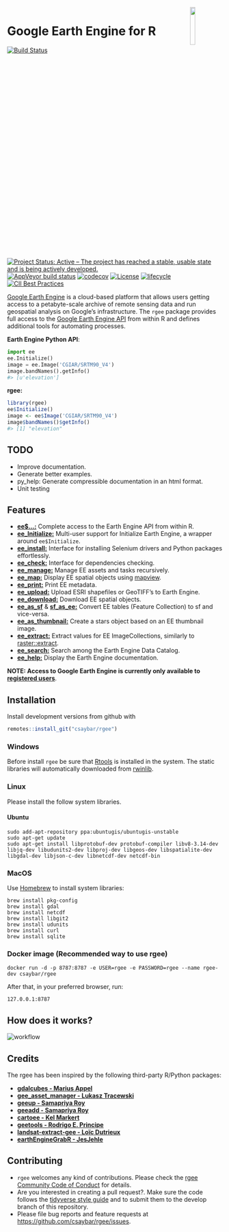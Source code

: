 
<img src="https://raw.githubusercontent.com/csaybar/rgee/master/man/figures/logo.png" align="right" width = 15%/>

# Google Earth Engine for R

[![Build
Status](https://travis-ci.org/csaybar/rgee.svg?branch=dev)](https://travis-ci.org/csaybar/rgee)
[![Project Status: Active – The project has reached a stable, usable
state and is being actively
developed.](https://www.repostatus.org/badges/latest/active.svg)](https://www.repostatus.org/#active)
[![AppVeyor build
status](https://ci.appveyor.com/api/projects/status/github/csaybar/rgee?branch=master&svg=true)](https://ci.appveyor.com/project/csaybar/rgee)
[![codecov](https://codecov.io/gh/csaybar/rgee/branch/dev/graph/badge.svg)](https://codecov.io/gh/csaybar/rgee)
[![License](https://img.shields.io/badge/License-Apache%202.0-blue.svg)](https://opensource.org/licenses/Apache-2.0)
[![lifecycle](https://img.shields.io/badge/lifecycle-experimental-orange.svg)](https://www.tidyverse.org/lifecycle/#experimental)
[![CII Best
Practices](https://bestpractices.coreinfrastructure.org/projects/3527/badge)](https://bestpractices.coreinfrastructure.org/projects/3527)

[Google Earth Engine](https://earthengine.google.com/) is a cloud-based
platform that allows users getting access to a petabyte-scale archive of
remote sensing data and run geospatial analysis on Google’s
infrastructure. The `rgee` package provides full access to the [Google
Earth Engine API](https://developers.google.com/earth-engine/) from
within R and defines additional tools for automating processes.

**Earth Engine Python API**:

``` python
import ee
ee.Initialize()
image = ee.Image('CGIAR/SRTM90_V4')
image.bandNames().getInfo()
#> [u'elevation']
```

**rgee:**

``` r
library(rgee)
ee$Initialize()
image <- ee$Image('CGIAR/SRTM90_V4')
image$bandNames()$getInfo()
#> [1] "elevation"
```

## TODO

  - Improve documentation.
  - Generate better examples.
  - py\_help: Generate compressible documentation in an html format.
  - Unit testing

## Features

  - [**ee$…:**](https://developers.google.com/earth-engine/) Complete
    access to the Earth Engine API from within
    R.
  - [**ee\_Initialize:**](https://csaybar.github.io/rgee/reference/ee_Initialize.html)
    Multi-user support for Initialize Earth Engine, a wrapper around
    `ee$Initialize`.
  - [**ee\_install:**](https://csaybar.github.io/rgee/reference/ee_check-tools.html)
    Interface for installing Selenium drivers and Python packages
    effortlessly.
  - [**ee\_check:**](https://csaybar.github.io/rgee/reference/ee_check-tools.html)
    Interface for dependencies
    checking.
  - [**ee\_manage:**](https://csaybar.github.io/rgee/reference/ee_manage-tools.html)
    Manage EE assets and tasks recursively.
  - [**ee\_map:**](https://csaybar.github.io/rgee/reference/ee_map.html)
    Display EE spatial objects using
    [mapview](https://r-spatial.github.io/mapview/).
  - [**ee\_print:**](https://csaybar.github.io/rgee/reference/ee_print.html)
    Print EE
    metadata.
  - [**ee\_upload:**](https://csaybar.github.io/rgee/reference/ee_upload.html)
    Upload ESRI shapefiles or GeoTIFF’s to Earth
    Engine.
  - [**ee\_download:**](https://csaybar.github.io/rgee/reference/ee_download.html)
    Download EE spatial
    objects.
  - [**ee\_as\_sf**](https://csaybar.github.io/rgee/reference/ee_upload.html)
    &
    [**sf\_as\_ee:**](https://csaybar.github.io/rgee/reference/ee_download.html)
    Convert EE tables (Feature Collection) to sf and
    vice-versa.
  - [**ee\_as\_thumbnail:**](https://csaybar.github.io/rgee/reference/ee_download.html)
    Create a stars object based on an EE thumbnail
    image.
  - [**ee\_extract:**](https://csaybar.github.io/rgee/reference/ee_upload.html)
    Extract values for EE ImageCollections, similarly to
    [raster::extract](https://www.rdocumentation.org/packages/raster/versions/3.0-2/topics/extract).
  - [**ee\_search:**](https://csaybar.github.io/rgee/reference/ee_search.html)
    Search among the Earth Engine Data
    Catalog.
  - [**ee\_help:**](https://csaybar.github.io/rgee/reference/ee_help.html)
    Display the Earth Engine documentation.

**NOTE: Access to Google Earth Engine is currently only available to
[registered users](https://earthengine.google.com/)**.

## Installation

Install development versions from github with

``` r
remotes::install_git("csaybar/rgee")
```

### Windows

Before install `rgee` be sure that
[Rtools](https://cran.r-project.org/bin/windows/Rtools/) is installed in
the system. The static libraries will automatically downloaded from
[rwinlib](https://github.com/rwinlib/).

### Linux

Please install the follow system libraries.

#### Ubuntu

    sudo add-apt-repository ppa:ubuntugis/ubuntugis-unstable
    sudo apt-get update
    sudo apt-get install libprotobuf-dev protobuf-compiler libv8-3.14-dev libjq-dev libudunits2-dev libproj-dev libgeos-dev libspatialite-dev libgdal-dev libjson-c-dev libnetcdf-dev netcdf-bin

### MacOS

Use [Homebrew](https://brew.sh/) to install system libraries:

    brew install pkg-config
    brew install gdal
    brew install netcdf
    brew install libgit2
    brew install udunits
    brew install curl
    brew install sqlite

### Docker image (Recommended way to use rgee)

    docker run -d -p 8787:8787 -e USER=rgee -e PASSWORD=rgee --name rgee-dev csaybar/rgee

After that, in your preferred browser,
run:

    127.0.0.1:8787

## How does it works?

![workflow](https://raw.githubusercontent.com/csaybar/rgee/master/man/figures/rgee.png)

## Credits

The rgee has been inspired by the following third-party R/Python
packages:

  - **[gdalcubes - Marius
    Appel](https://github.com/appelmar/gdalcubes)**
  - **[gee\_asset\_manager - Lukasz
    Tracewski](https://github.com/tracek/gee_asset_manager)**  
  - **[geeup - Samapriya Roy](https://github.com/samapriya/geeup)**
  - **[geeadd - Samapriya
    Roy](https://github.com/samapriya/gee_asset_manager_addon)**
  - **[cartoee - Kel Markert](https://github.com/KMarkert/cartoee)**
  - **[geetools - Rodrigo E.
    Principe](https://github.com/gee-community/gee_tools)**
  - **[landsat-extract-gee - Loïc
    Dutrieux](https://github.com/loicdtx/landsat-extract-gee)**
  - **[earthEngineGrabR -
    JesJehle](https://github.com/JesJehle/earthEngineGrabR)**

## Contributing

  - `rgee` welcomes any kind of contributions. Please check the [rgee
    Community Code of Conduct]() for details.
  - Are you interested in creating a pull request?. Make sure the code
    follows the [tidyverse style guide](https://style.tidyverse.org/)
    and to submit them to the develop branch of this repository.
  - Please file bug reports and feature requests at
    <https://github.com/csaybar/rgee/issues>.
